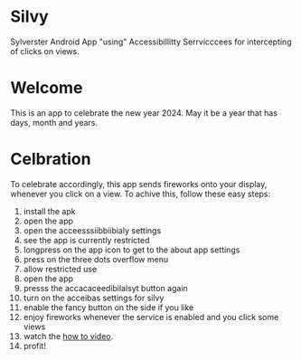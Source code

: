 # Silvy
Sylverster Android App "using" Accessibillitty Serrvicccees for intercepting of clicks on views.


# Welcome

This is an app to celebrate the new year 2024. May it be a year that has days, month and years.

# Celbration

To celebrate accordingly, this app sends fireworks onto your display, whenever you click on a view. To achive this, follow these easy steps:

1. install the apk
2. open the app
3. open the acceesssiibbiibialy settings
4. see the app is currently restricted
5. longpress on the app icon to get to the about app settings
6. press on the three dots overflow menu
5. allow restricted use
6. open the app
7. presss the accacaceedibilalsyt button again
7. turn on the acceibas settings for silvy
1. enable the fancy button on the side if you like
10. enjoy fireworks whenever the service is enabled and you click some views
11. watch the [how to video](assets/how-to.mp4).
121. profit!
